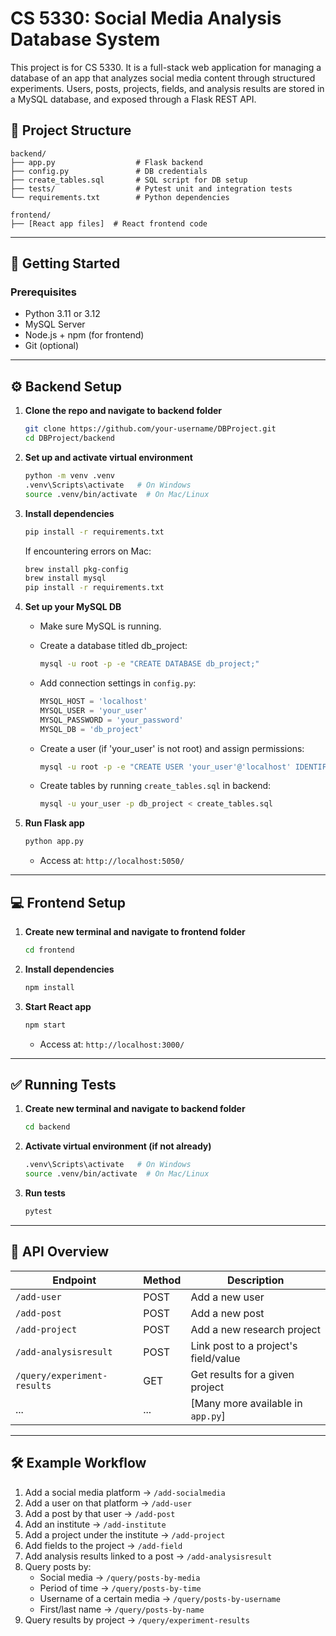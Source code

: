 # CS 5330: Social Media Analysis Database System

This project is for CS 5330. It is a full-stack web application for managing a database of an app that analyzes social media content through structured experiments. Users, posts, projects, fields, and analysis results are stored in a MySQL database, and exposed through a Flask REST API.

## 📁 Project Structure

```
backend/
├── app.py                  # Flask backend
├── config.py               # DB credentials
├── create_tables.sql       # SQL script for DB setup
├── tests/                  # Pytest unit and integration tests
└── requirements.txt        # Python dependencies

frontend/
├── [React app files]  # React frontend code
```

---

## 🚀 Getting Started

### Prerequisites

- Python 3.11 or 3.12
- MySQL Server
- Node.js + npm (for frontend)
- Git (optional)

---

## ⚙️ Backend Setup

1. **Clone the repo and navigate to backend folder**
   ```bash
   git clone https://github.com/your-username/DBProject.git
   cd DBProject/backend
   ```

2. **Set up and activate virtual environment**
   ```bash
   python -m venv .venv
   .venv\Scripts\activate   # On Windows
   source .venv/bin/activate  # On Mac/Linux
   ```

3. **Install dependencies**
   ```bash
   pip install -r requirements.txt
   ```
   If encountering errors on Mac:
   ```bash
   brew install pkg-config
   brew install mysql
   pip install -r requirements.txt
   ```

4. **Set up your MySQL DB**
   - Make sure MySQL is running.
   - Create a database titled db_project:

      ```bash
      mysql -u root -p -e "CREATE DATABASE db_project;"
      ```
   - Add connection settings in `config.py`:

     ```python
     MYSQL_HOST = 'localhost'
     MYSQL_USER = 'your_user'
     MYSQL_PASSWORD = 'your_password'
     MYSQL_DB = 'db_project'
     ```
   - Create a user (if 'your_user' is not root) and assign permissions:

      ```bash
      mysql -u root -p -e "CREATE USER 'your_user'@'localhost' IDENTIFIED BY 'your_password'; GRANT ALL PRIVILEGES ON db_project.* TO 'your_user'@'localhost'; FLUSH PRIVILEGES;"
      ```
   - Create tables by running `create_tables.sql` in backend:
   
      ```bash
      mysql -u your_user -p db_project < create_tables.sql
      ```

5. **Run Flask app**
   ```bash
   python app.py
   ```

   - Access at: `http://localhost:5050/`

---

## 💻 Frontend Setup

1. **Create new terminal and navigate to frontend folder**
   ```bash
   cd frontend
   ```

2. **Install dependencies**
   ```bash
   npm install
   ```

3. **Start React app**
   ```bash
   npm start
   ```

   - Access at: `http://localhost:3000/`

---

## ✅ Running Tests

1. **Create new terminal and navigate to backend folder**
   ```bash
   cd backend
   ```

2. **Activate virtual environment (if not already)**
   ```bash
   .venv\Scripts\activate   # On Windows
   source .venv/bin/activate  # On Mac/Linux
   ```

3. **Run tests**
   ```bash
   pytest
   ```

---

## 🔗 API Overview

| Endpoint                      | Method | Description                               |
|------------------------------|--------|-------------------------------------------|
| `/add-user`                  | POST   | Add a new user                            |
| `/add-post`                  | POST   | Add a new post                            |
| `/add-project`               | POST   | Add a new research project                |
| `/add-analysisresult`        | POST   | Link post to a project's field/value      |
| `/query/experiment-results`  | GET    | Get results for a given project           |
| ...                          | ...    | [Many more available in `app.py`]         |

---

## 🛠 Example Workflow

1. Add a social media platform → `/add-socialmedia`
2. Add a user on that platform → `/add-user`
3. Add a post by that user → `/add-post`
4. Add an institute → `/add-institute`
5. Add a project under the institute → `/add-project`
6. Add fields to the project → `/add-field`
7. Add analysis results linked to a post → `/add-analysisresult`
8. Query posts by:
   - Social media → `/query/posts-by-media`
   - Period of time → `/query/posts-by-time`
   - Username of a certain media → `/query/posts-by-username`
   - First/last name → `/query/posts-by-name`
8. Query results by project → `/query/experiment-results`
